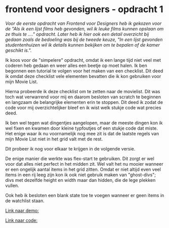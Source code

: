# frontend voor designers - opdracht 1

*Voor de eerste opdracht van Frontend voor Designers heb ik gekozen voor de "Als ik een lijst films heb gevonden, wil ik leuke films kunnen opslaan om ze thuis te ...." opdracht. Later heb ik hier ook een detail overzicht bij gedaan zoals de bedoeling was bij de tweede keuze, "In een lijst gevonden studentenhuizen wil ik details kunnen bekijken om te bepalen of de kamer geschikt is.".* 

Ik koos voor de "simpelere" opdracht, omdat ik een lange tijd niet veel met coderen heb gedaan en weer alles een beetje op moet halen. Ik ben begonnen een tutorial te volgen voor het maken van een checklist. Dit deed ik omdat deze checklist vele elementen bevatten die ik kon gebruiken voor mijn Movie List. 

Hierna probeerde ik deze checklist om te zetten naar de movielist. Dit was toch wat verwarrend voor mij en daarom besloten van scratch te beginnen en langzaam de belangrijke elementen erin te stoppen. Dit deed ik zodat de code voor mij overzichtelijker bleef en ik wist welk stukje code wat precies deed. 

Ik ben wel tegen wat dingentjes aangelopen, maar de meeste dingen kon ik wel fixen en kwamen door kleine typfoutjes of een stukje code dat miste. Het enige waar ik nu  voornamelijk nog mee zit is dat de laatste regels van mijn Movie List niet in het grid valt met de rest. 

Dit probeer ik nog voor elkaar te krijgen in de volgende versie. 

De enige manier die werkte was flex-start te gebruiken. Dit zorgt er wel voor dat alles niet perfect in het midden zit. Wel valt het nu mooier wanneer er een ongelijk aantal items in het grid zitten. Omdat er niet altijd even veel items in een rij leeg zijn kon ik ook niet gebruik maken van "ghost-divs"; divs met dezelfde height en width maar dan hidden, die de lege plekken vullen. 

Ook heb ik besloten een blank state toe te voegen wanneer er geen items in de watchlist staan. 

[Link naar demo:](https://oege.ie.hva.nl/~jonkerk001/FvD/)

[Link naar code:](https://github.com/McKalister/frontendvoordesigners/tree/master/opdracht1/v2)
 
